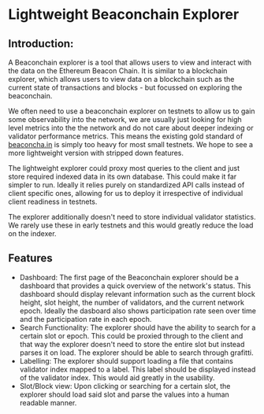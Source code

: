 # Lightweight Beaconchain Explorer

## Introduction:
A Beaconchain explorer is a tool that allows users to view and interact with the data on the Ethereum Beacon Chain. 
It is similar to a blockchain explorer, which allows users to view data on a blockchain such as the current state of 
transactions and blocks - but focussed on exploring the beaconchain.

We often need to use a beaconchain explorer on testnets to allow us to gain some observability into the network, we are usually
just looking for high level metrics into the the network and do not care about deeper indexing or validator performance metrics. This
means the existing gold standard of [beaconcha.in](beaconcha.in) is simply too heavy for most small testnets. We hope to see
a more lightweight version with stripped down features. 

The lightweight explorer could proxy most queries to the client and just store required indexed data in its own database. This 
could make it far simpler to run. Ideally it relies purely on standardized API calls instead of client specific ones, allowing
for us to deploy it irrespective of individual client readiness in testnets.

The explorer additionally doesn't need to store individual validator statistics. We rarely use these in early testnets 
and this would greatly reduce the load on the indexer.

## Features
- Dashboard: The first page of the Beaconchain explorer should be a dashboard that provides a quick overview of the network's status. 
This dashboard should display relevant information such as the current block height, slot height, the number of validators, and the current network epoch. 
Ideally the dasboard also shows participation rate seen over time and the participation rate in each epoch. 
- Search Functionality: The explorer should have the ability to search for a certain slot or epoch. This could be proxied
through to the client and that way the explorer doesn't need to store the entire slot but instead parses it on load. The 
explorer should be able to search through grafitti. 
- Labelling: The explorer should support loading a file that contains validator index mapped to a label. This label should be
displayed instead of the validator index. This would aid greatly in the usability. 
- Slot/Block view: Upon clicking or searching for a certain slot, the explorer should load said slot and parse the values
into a human readable manner.

  
